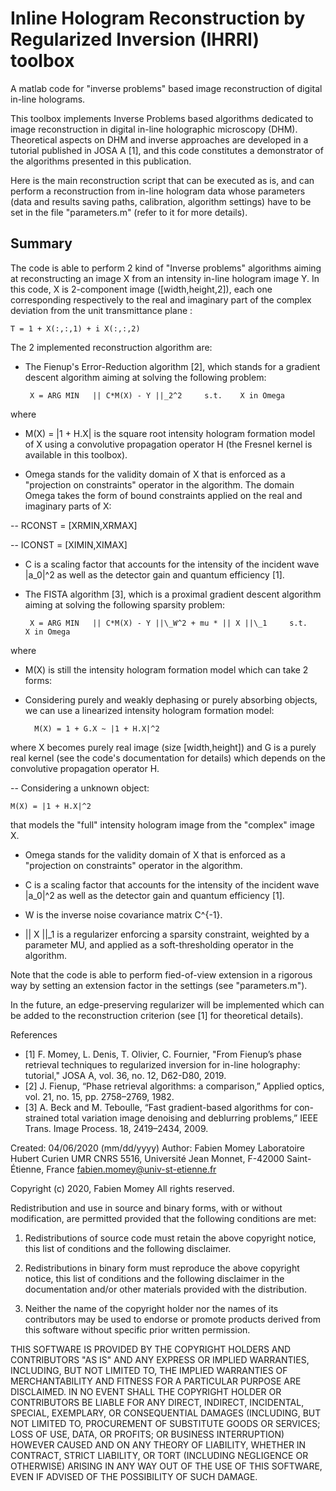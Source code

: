 # Inline Hologram Reconstruction by Regularized Inversion (IHRRI) toolbox
A matlab code for "inverse problems" based image reconstruction of digital in-line holograms. 

This toolbox implements Inverse Problems based algorithms dedicated to image reconstruction in digital in-line holographic microscopy (DHM). Theoretical aspects on DHM and inverse approaches are developed in a tutorial published in JOSA A [1], and this code constitutes a  demonstrator of the algorithms presented in this publication.

Here is the main reconstruction script that can be executed as is, and can perform a reconstruction from in-line hologram data whose parameters (data and results saving paths, calibration, algorithm settings) have to be set in the file "parameters.m" (refer to it for more details).

Summary
-------

The code is able to perform 2 kind of "Inverse problems" algorithms aiming at reconstructing an image X from an intensity in-line hologram  image Y. In this code, X is 2-component image ([width,height,2]), each one corresponding respectively to the real and imaginary part of the complex deviation from the unit transmittance plane :

    T = 1 + X(:,:,1) + i X(:,:,2)

The 2 implemented reconstruction algorithm are:

- The Fienup's Error-Reduction algorithm [2], which stands for a gradient descent algorithm aiming at solving the following problem:

       X = ARG MIN   || C*M(X) - Y ||_2^2     s.t.    X in Omega

where 

- M(X) = |1 + H.X| is the square root intensity hologram formation model of X using a convolutive propagation operator H (the Fresnel kernel is available in this toolbox).

- Omega stands for the validity domain of X that is enforced as a "projection on constraints" operator in the algorithm. The domain Omega takes the form of bound constraints applied on the real and imaginary parts of X:
   
-- RCONST = [XRMIN,XRMAX]

-- ICONST = [XIMIN,XIMAX]

- C is a scaling factor that accounts for the intensity of the incident wave |a_0|^2 as well as the detector gain and quantum efficiency [1].

- The FISTA algorithm [3], which is a proximal gradient descent algorithm aiming at solving the following sparsity problem:

       X = ARG MIN   || C*M(X) - Y ||\_W^2 + mu * || X ||\_1     s.t.    X in Omega

where 

- M(X) is still the intensity hologram formation model which can take 2 forms:

- Considering purely and weakly dephasing or purely absorbing objects, we can use a linearized intensity hologram formation model:

        M(X) = 1 + G.X ~ |1 + H.X|^2 

where X becomes purely real image (size [width,height]) and G is a purely real kernel (see the code's documentation for details) which depends on the convolutive propagation operator H.

-- Considering a unknown object:

    M(X) = |1 + H.X|^2 
          
that models the "full" intensity hologram image from the "complex" image X.

- Omega stands for the validity domain of X that is enforced as a "projection on constraints" operator in the algorithm.

- C is a scaling factor that accounts for the intensity of the incident wave |a_0|^2 as well as the detector gain and quantum efficiency [1].

- W is the inverse noise covariance matrix C^{-1}.

- || X ||\_1 is a regularizer enforcing a sparsity constraint, weighted by a parameter MU, and applied as a soft-thresholding operator in the algorithm.

Note that the code is able to perform fied-of-view extension in a rigorous way by setting an extension factor in the settings (see "parameters.m").

In the future, an edge-preserving regularizer will be implemented which can be added to the reconstruction criterion (see [1] for theoretical details).

References

- [1] F. Momey, L. Denis, T. Olivier, C. Fournier, "From Fienup’s phase 
                  retrieval techniques to regularized inversion for 
                  in-line holography: tutorial," JOSA A, vol. 36, no. 12, 
                  D62-D80, 2019. 
- [2] J. Fienup, “Phase retrieval algorithms: a comparison,”
                  Applied optics, vol. 21, no. 15, pp. 2758–2769, 1982.
- [3]  A. Beck and M. Teboulle, “Fast gradient-based algorithms for con-
      strained total variation image denoising and deblurring problems,”
      IEEE Trans. Image Process. 18, 2419–2434, 2009.

Created: 04/06/2020 (mm/dd/yyyy)
Author:   Fabien Momey
          Laboratoire Hubert Curien UMR CNRS 5516, 
          Université Jean Monnet, 
          F-42000 Saint-Étienne, 
          France
          fabien.momey@univ-st-etienne.fr

Copyright (c) 2020, Fabien Momey
All rights reserved.

Redistribution and use in source and binary forms, with or without
modification, are permitted provided that the following conditions are met:

1. Redistributions of source code must retain the above copyright notice, this
   list of conditions and the following disclaimer.

2. Redistributions in binary form must reproduce the above copyright notice,
   this list of conditions and the following disclaimer in the documentation
   and/or other materials provided with the distribution.

3. Neither the name of the copyright holder nor the names of its
   contributors may be used to endorse or promote products derived from
   this software without specific prior written permission.

THIS SOFTWARE IS PROVIDED BY THE COPYRIGHT HOLDERS AND CONTRIBUTORS "AS IS"
AND ANY EXPRESS OR IMPLIED WARRANTIES, INCLUDING, BUT NOT LIMITED TO, THE
IMPLIED WARRANTIES OF MERCHANTABILITY AND FITNESS FOR A PARTICULAR PURPOSE ARE
DISCLAIMED. IN NO EVENT SHALL THE COPYRIGHT HOLDER OR CONTRIBUTORS BE LIABLE
FOR ANY DIRECT, INDIRECT, INCIDENTAL, SPECIAL, EXEMPLARY, OR CONSEQUENTIAL
DAMAGES (INCLUDING, BUT NOT LIMITED TO, PROCUREMENT OF SUBSTITUTE GOODS OR
SERVICES; LOSS OF USE, DATA, OR PROFITS; OR BUSINESS INTERRUPTION) HOWEVER
CAUSED AND ON ANY THEORY OF LIABILITY, WHETHER IN CONTRACT, STRICT LIABILITY,
OR TORT (INCLUDING NEGLIGENCE OR OTHERWISE) ARISING IN ANY WAY OUT OF THE USE
OF THIS SOFTWARE, EVEN IF ADVISED OF THE POSSIBILITY OF SUCH DAMAGE.

